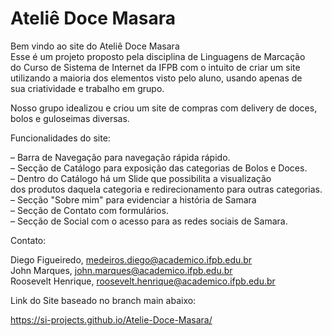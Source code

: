 # Ateliê Doce Masara

Bem vindo ao site do Ateliê Doce Masara <br>
 Esse é um projeto proposto pela disciplina de Linguagens de Marcação <br>
 do Curso de Sistema de Internet da IFPB com o intuito de criar um site <br>
 utilizando a maioria dos elementos visto pelo aluno, usando apenas de <br>
 sua criatividade e trabalho em grupo.

 Nosso grupo idealizou e criou um site de compras com delivery de doces, bolos e guloseimas diversas.

Funcionalidades do site:

 – Barra de Navegação para navegação rápida rápido. <br>
 – Secção de Catálogo para exposição das categorias de Bolos e Doces. <br>
    – Dentro do Catálogo há um Slide que possibilita a visualização <br>
      dos produtos daquela categoria e redirecionamento para outras categorias. <br>
 – Secção "Sobre mim" para evidenciar a história de Samara <br>
 – Secção de Contato com formulários. <br>
 – Secção de Social com o acesso para as redes sociais de Samara. <br>

Contato:

 Diego Figueiredo, medeiros.diego@academico.ifpb.edu.br <br>
 John Marques, john.marques@academico.ifpb.edu.br <br>
 Roosevelt Henrique, roosevelt.henrique@academico.ifpb.edu.br <br>

 Link do Site baseado no branch main abaixo:

 https://si-projects.github.io/Atelie-Doce-Masara/
